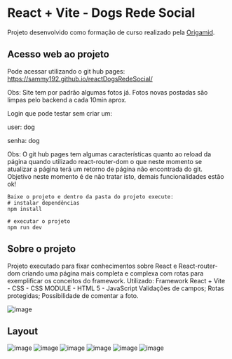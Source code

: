 # React + Vite - Dogs Rede Social

Projeto desenvolvido como formação de curso realizado pela [Origamid](https://www.origamid.com/).

## Acesso web ao projeto
Pode acessar utilizando o git hub pages: https://sammy192.github.io/reactDogsRedeSocial/

Obs: Site tem por padrão algumas fotos já. Fotos novas postadas são limpas pelo backend a cada 10min aprox.

Login que pode testar sem criar um:

user: dog

senha: dog

Obs: O git hub pages tem algumas características quanto ao reload da página quando utilizado react-router-dom o que neste momento se atualizar a página terá um retorno de página não encontrada do git.
Objetivo neste momento é de não tratar isto, demais funcionalidades estão ok!

```
Baixe o projeto e dentro da pasta do projeto execute:
# instalar dependências
npm install

# executar o projeto
npm run dev
```
## Sobre o projeto
Projeto executado para fixar conhecimentos sobre React e React-router-dom criando uma página mais completa e complexa com rotas para exemplificar os conceitos do framework.
Utilizado: Framework React 
          + Vite
          - CSS 
          - CSS MODULE 
          - HTML 5 
          - JavaScript
Validações de campos;
Rotas protegidas;
Possibilidade de comentar a foto.

![image](https://github.com/Sammy192/reactDogsRedeSocial/assets/53224915/5d6cb880-41f6-40a3-b86c-e769e16df93a)


## Layout

![image](https://github.com/Sammy192/reactDogsRedeSocial/assets/53224915/4d5e071c-db45-42f3-be09-e92c7a5b434c)
![image](https://github.com/Sammy192/reactDogsRedeSocial/assets/53224915/7860f3b2-268b-4104-9965-51241755e166)
![image](https://github.com/Sammy192/reactDogsRedeSocial/assets/53224915/633de350-0130-43de-ae1c-c1fe01488b57)
![image](https://github.com/Sammy192/reactDogsRedeSocial/assets/53224915/1befc26e-0aec-4573-aab7-23456362a584)
![image](https://github.com/Sammy192/reactDogsRedeSocial/assets/53224915/1dbd1b30-1b1d-4c42-a91b-21753c304abf)
![image](https://github.com/Sammy192/reactDogsRedeSocial/assets/53224915/083779d0-18f7-401b-9c54-97f528d4467e)






